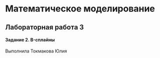 # Математическое моделирование
## Лабораторная работа 3

#### Задание 2. B-сплайны
Выполнила Токмакова Юлия